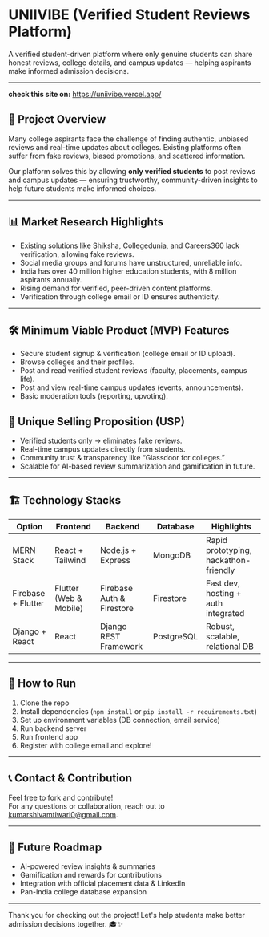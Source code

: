 # UNIIVIBE (Verified Student Reviews Platform)

A verified student-driven platform where only genuine students can share honest reviews, college details, and campus updates — helping aspirants make informed admission decisions.

---
**check this site on:** https://uniivibe.vercel.app/

## 🚀 Project Overview

Many college aspirants face the challenge of finding authentic, unbiased reviews and real-time updates about colleges. Existing platforms often suffer from fake reviews, biased promotions, and scattered information.

Our platform solves this by allowing **only verified students** to post reviews and campus updates — ensuring trustworthy, community-driven insights to help future students make informed choices.

---

## 📊 Market Research Highlights

- Existing solutions like Shiksha, Collegedunia, and Careers360 lack verification, allowing fake reviews.
- Social media groups and forums have unstructured, unreliable info.
- India has over 40 million higher education students, with 8 million aspirants annually.
- Rising demand for verified, peer-driven content platforms.
- Verification through college email or ID ensures authenticity.

---

## 🛠️ Minimum Viable Product (MVP) Features

- Secure student signup & verification (college email or ID upload).  
- Browse colleges and their profiles.  
- Post and read verified student reviews (faculty, placements, campus life).  
- Post and view real-time campus updates (events, announcements).  
- Basic moderation tools (reporting, upvoting).

## 🌟 Unique Selling Proposition (USP)

- Verified students only → eliminates fake reviews.  
- Real-time campus updates directly from students.  
- Community trust & transparency like “Glassdoor for colleges.”  
- Scalable for AI-based review summarization and gamification in future.  

---

## 🏗️ Technology Stacks

| Option          | Frontend            | Backend            | Database      | Highlights                   |
|-----------------|---------------------|--------------------|---------------|------------------------------|
| MERN Stack      | React + Tailwind     | Node.js + Express  | MongoDB       | Rapid prototyping, hackathon-friendly |
| Firebase + Flutter | Flutter (Web & Mobile) | Firebase Auth & Firestore | Firestore     | Fast dev, hosting + auth integrated |
| Django + React  | React               | Django REST Framework | PostgreSQL    | Robust, scalable, relational DB |

---

## 📄 How to Run

1. Clone the repo  
2. Install dependencies (`npm install` or `pip install -r requirements.txt`)  
3. Set up environment variables (DB connection, email service)  
4. Run backend server  
5. Run frontend app  
6. Register with college email and explore!  

---
## 📞 Contact & Contribution

Feel free to fork and contribute!  
For any questions or collaboration, reach out to kumarshivamtiwari0@gmail.com.

---

## 🎯 Future Roadmap

- AI-powered review insights & summaries  
- Gamification and rewards for contributions  
- Integration with official placement data & LinkedIn  
- Pan-India college database expansion  

---

Thank you for checking out the project! Let's help students make better admission decisions together. 🎓✨
